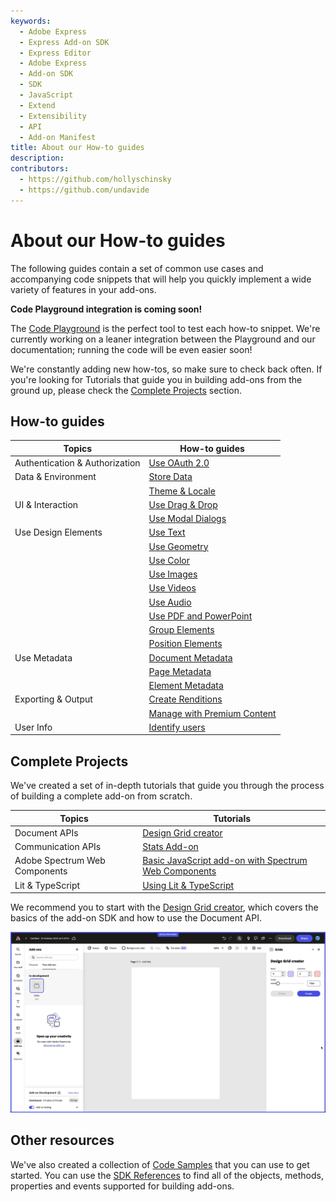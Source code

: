```yaml
---
keywords:
  - Adobe Express
  - Express Add-on SDK
  - Express Editor
  - Adobe Express
  - Add-on SDK
  - SDK
  - JavaScript
  - Extend
  - Extensibility
  - API
  - Add-on Manifest
title: About our How-to guides
description:
contributors:
  - https://github.com/hollyschinsky
  - https://github.com/undavide
---
```


# About our How-to guides

The following guides contain a set of common use cases and accompanying code snippets that will help you quickly implement a wide variety of features in your add-ons.

<InlineAlert slots="header, text1" variant="info" />

**Code Playground integration is coming soon!**

The [Code Playground](../../getting_started/code-playground.md) is the perfect tool to test each how-to snippet. We're currently working on a leaner integration between the Playground and our documentation; running the code will be even easier soon!

We're constantly adding new how-tos, so make sure to check back often. If you're looking for Tutorials that guide you in building add-ons from the ground up, please check the [Complete Projects](#complete-projects) section.

## How-to guides

| Topics                         | How-to guides                                       |
| ------------------------------ | --------------------------------------------------- |
| Authentication & Authorization | [Use OAuth 2.0](./oauth2.md)                        |
| Data & Environment             | [Store Data](./local-data-management.md)            |
|                                | [Theme & Locale](./theme-locale.md)                 |
| UI & Interaction               | [Use Drag & Drop](./drag-and-drop.md)               |
|                                | [Use Modal Dialogs](./modal-dialogs.md)             |
| Use Design Elements            | [Use Text](./use-text.md)                           |
|                                | [Use Geometry](./use-geometry.md)                   |
|                                | [Use Color](./use-color.md)                         |
|                                | [Use Images](./use-images.md)                       |
|                                | [Use Videos](./use-videos.md)                       |
|                                | [Use Audio](./use-audio.md)                         |
|                                | [Use PDF and PowerPoint](./use-pdf-powerpoint.md)   |
|                                | [Group Elements](./group-elements.md)               |
|                                | [Position Elements](./position-elements.md)         |
| Use Metadata                   | [Document Metadata](./document-metadata.md)         |
|                                | [Page Metadata](./page-metadata.md)                 |
|                                | [Element Metadata](./element-metadata.md)           |
| Exporting & Output             | [Create Renditions](./create-renditions.md)         |
|                                | [Manage with Premium Content](./premium-content.md) |
| User Info                      | [Identify users](./user-info.md)                    |

## Complete Projects

We've created a set of in-depth tutorials that guide you through the process of building a complete add-on from scratch.

| Topics                        | Tutorials                                                                                      |
| ----------------------------- | ---------------------------------------------------------------------------------------------- |
| Document APIs                 | [Design Grid creator](./tutorials/grids-addon.md)                                              |
| Communication APIs            | [Stats Add-on](./tutorials/stats-addon.md)                                                     |
| Adobe Spectrum Web Components | [Basic JavaScript add-on with Spectrum Web Components](./tutorials/spectrum-workshop/index.md) |
| Lit & TypeScript              | [Using Lit & TypeScript](./tutorials/using-lit-typescript.md)                                  |

We recommend you to start with the [Design Grid creator](./tutorials/grids-addon.md), which covers the basics of the add-on SDK and how to use the Document API.

[![Design Grid creator](./tutorials/images/grids-addon-animation.gif)](./tutorials/grids-addon.md)

## Other resources

We've also created a collection of [Code Samples](../samples.md) that you can use to get started. You can use the [SDK References](https://developer.adobe.com/express/add-ons/docs/references/addonsdk/) to find all of the objects, methods, properties and events supported for building add-ons.
